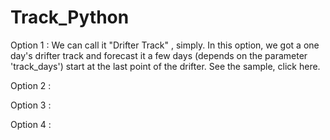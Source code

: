 # Track_Python
Option 1 : We can call it "Drifter Track" , simply. In this option, we got a one day's drifter track and forecast it a few days (depends on the parameter 'track_days') start at the last point of the drifter. See the sample, click here.

Option 2 :

Option 3 :

Option 4 :
